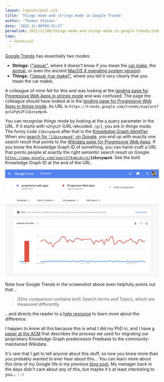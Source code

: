 ```yaml
---
layout: layouts/post.njk
title: 'Things mode and strings mode in Google Trends'
author: 'Thomas Steiner'
date: '2021-11-08T09:31:27'
permalink: 2021/11/08/things-mode-and-stings-mode-in-google-trends/index.html
tags:
  - Technical
---
```


[Google Trends](https://trends.google.com/trends/) has essentially two modes:

- **Strings:** (["jaguar"](https://trends.google.com/trends/explore?q=jaguar),
  where it doesn't know if you mean the
  [car make](https://en.wikipedia.org/wiki/Jaguar_Cars), the
  [animal](https://en.wikipedia.org/wiki/Jaguar), or even the ancient
  [MacOS X operating system version](https://en.wikipedia.org/wiki/Mac_OS_X_Jaguar)).
- **Things:**
  (["Jaguar (car make)"](https://trends.google.com/trends/explore?q=%2Fm%2F012x34&geo=DE),
  where you tell it very clearly that you mean the car make).

A colleague of mine fell for this and was looking at the
[landing page for Progressive Web Apps in _strings_ mode](https://trends.google.com/trends/explore?q=progressive%20web%20apps)
and was confused. The page the colleague should have looked at is the
[landing page for Progressive Web Apps in _things_ mode](https://trends.google.com/trends/explore?q=%2Fg%2F11bzxympx6).
Its URL is `https://trends.google.com/trends/explore?q=%2Fg%2F11bzxympx6`.

You can recognize _things_ mode by looking at the `q` query parameter in the
URL. If it starts with `%2Fg%2F` (URL-decoded: `/g/`), you are in _things_ mode.
The funny code `11bzxympx6` after that is the
[Knowledge Graph identifier](https://www.wikidata.org/wiki/Property:P2671). When
you
[search for `"11bzxympx6"` on Google](https://www.google.com/search?q=%2211bzxympx6%22&oq=%2211bzxympx6%22&aqs=chrome..69i57.994j0j1&sourceid=chrome&ie=UTF-8),
you end up with exactly one search result that points to the
[Wikidata page for Progressive Web Apps](https://www.wikidata.org/wiki/Q23679990).
If you know the Knowledge Graph ID of something, you can hand-craft a URL that
points people at exactly the right semantic search result on Google:
<a href="https://www.google.com/search?kgmid=/g/11bzxympx6"><code>https://www.google.com/search?kgmid=/g/<strong>11bzxympx6</strong></code></a>.
See the bold Knowledge Graph ID at the end of the URL.

![Google Trends showing "strings" and "things" mode side by side.](/images/google-trends.png)

Note how Google Trends in the screenshot above even helpfully points out that…

> [t]his comparison contains both Search terms and Topics, which are measured
> differently.

…and directs the reader to a
[help resource](https://support.google.com/trends/answer/4359550#:~:text=Compare%20terms%20and%20topics)
to learn more about the difference.

I happen to know all this because this is what I did my PhD in, and I have
[a paper at the ACM](https://dl.acm.org/doi/pdf/10.1145/2872427.2874809) that
describes the process we used for migrating our proprietary Knowledge Graph
predecessor Freebase to the community-maintained Wikidata.

It's rare that I get to tell anyone about this stuff, so now you know more than
you probably wanted to ever hear about this… You can learn more about this time
of my Google life in my previous
[blog post](</2021/10/02/14-years-at-google/#the-phd-time-(2010%E2%80%932014)>).
My manager back in the days didn't care about any of this, but maybe it's at
least interesting to you… `:-)`
